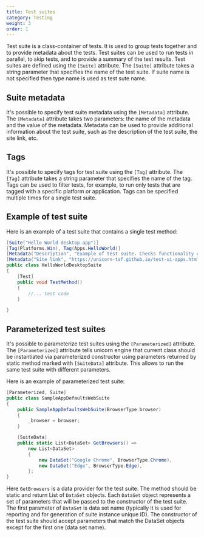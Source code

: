 ```yaml
---
title: Test suites
category: Testing
weight: 3
order: 1
---
```


Test suite is a class-container of tests. It is used to group tests together and to provide metadata about the tests. Test suites can be used to run tests in parallel, to skip tests, and to provide a summary of the test results.
Test suites are defined using the `[Suite]` attribute. The `[Suite]` attribute takes a string parameter that specifies the name of the test suite. If suite name is not specified then type name is used as test sute name.

## Suite metadata
It's possible to specify test suite metadata using the `[Metadata]` attribute. The `[Metadata]` attribute takes two parameters: the name of the metadata and the value of the metadata. Metadata can be used to provide additional information about the test suite, such as the description of the test suite, the site link, etc.

## Tags
It's possible to specify tags for test suite using the `[Tag]` attribute. The `[Tag]` attribute takes a string parameter that specifies the name of the tag. Tags can be used to filter tests, for example, to run only tests that are tagged with a specific platform or application.
Tags can be specified multiple times for a single test suite.


## Example of test suite
Here is an example of a test suite that contains a single test method:

```csharp
[Suite("Hello World desktop app")]
[Tag(Platforms.Win), Tag(Apps.HelloWorld)]
[Metadata("Description", "Example of test suite. Сhecks functionality of hello world app")]
[Metadata("Site link", "https://unicorn-taf.github.io/test-ui-apps.html")]
public class HelloWorldDesktopSuite
{
    [Test]
    public void TestMethod()
    {
        //... test code
    }

}
```

## Parameterized test suites

It's possible to parameterize test suites using the `[Parameterized]` attribute. The `[Parameterized]` attribute tells unicorn engine that current class should be instantiated via parameterized constructor using parameters returned by static method marked with `[SuiteData]` attribute. This allows to run the same test suite with different parameters.

Here is an example of parameterized test suite:

```csharp
[Parameterized, Suite]
public class SampleAppDefaultsWebSuite
{
    public SampleAppDefaultsWebSuite(BrowserType browser)
    {
        _browser = browser;
    }

    [SuiteData]
    public static List<DataSet> GetBrowsers() =>
        new List<DataSet>
        {
            new DataSet("Google Chrome", BrowserType.Chrome),
            new DataSet("Edge", BrowserType.Edge),
        };
}
```
Here `GetBrowsers` is a data provider for the test suite. The method should be static and return List of `DataSet` objects. Each `DataSet` object represents a set of parameters that will be passed to the constructor of the test suite. The first parameter of `DataSet` is data set name (typically it is used for reporting and for generation of suite instance unique ID). The constructor of the test suite should accept parameters that match the DataSet objects except for the first one (data set name).

